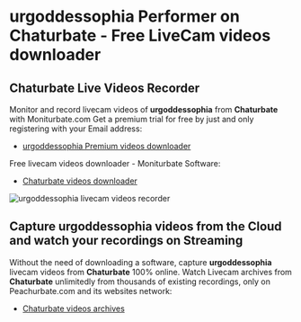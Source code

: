 # urgoddessophia Performer on Chaturbate - Free LiveCam videos downloader

## Chaturbate Live Videos Recorder

Monitor and record livecam videos of **urgoddessophia** from **Chaturbate** with Moniturbate.com
Get a premium trial for free by just and only registering with your Email address:
* [urgoddessophia Premium videos downloader](https://moniturbate.com/request-demo-licence-key.html)

Free livecam videos downloader - Moniturbate Software:
* [Chaturbate videos downloader](https://moniturbate.com/moniturbate-download-software.html)

![urgoddessophia livecam videos recorder](https://peachurnet.com/templates/moniturbate-software.png)


## Capture urgoddessophia videos from the Cloud and watch your recordings on Streaming

Without the need of downloading a software, capture **urgoddessophia** livecam videos from **Chaturbate** 100% online.
Watch Livecam archives from **Chaturbate** unlimitedly from thousands of existing recordings, only on Peachurbate.com and its websites network:
* [Chaturbate videos archives](https://peachurnet.com/)